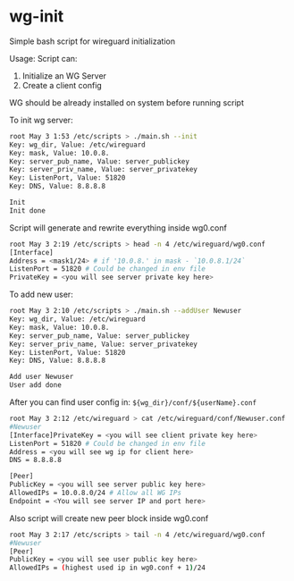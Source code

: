 # wg-init 
Simple bash script for wireguard initialization 

Usage: 
Script can: 

1) Initialize an WG Server 
2) Create a client config 

WG should be already installed on system before running script

To init wg server:
```bash
root May 3 1:53 /etc/scripts > ./main.sh --init
Key: wg_dir, Value: /etc/wireguard
Key: mask, Value: 10.0.8.
Key: server_pub_name, Value: server_publickey
Key: server_priv_name, Value: server_privatekey
Key: ListenPort, Value: 51820
Key: DNS, Value: 8.8.8.8

Init
Init done
```

Script will generate and rewrite everything inside wg0.conf

```bash
root May 3 2:19 /etc/scripts > head -n 4 /etc/wireguard/wg0.conf
[Interface]
Address = <mask1/24> # if '10.0.8.' in mask - `10.0.8.1/24`
ListenPort = 51820 # Could be changed in env file
PrivateKey = <you will see server private key here>
```

To add new user:
```bash
root May 3 2:10 /etc/scripts > ./main.sh --addUser Newuser
Key: wg_dir, Value: /etc/wireguard
Key: mask, Value: 10.0.8.
Key: server_pub_name, Value: server_publickey
Key: server_priv_name, Value: server_privatekey
Key: ListenPort, Value: 51820
Key: DNS, Value: 8.8.8.8

Add user Newuser
User add done
```

After you can find user config in:
`${wg_dir}/conf/${userName}.conf`
```bash
root May 3 2:12 /etc/wireguard > cat /etc/wireguard/conf/Newuser.conf
#Newuser
[Interface]PrivateKey = <you will see client private key here>
ListenPort = 51820 # Could be changed in env file
Address = <you will see wg ip for client here>
DNS = 8.8.8.8

[Peer]
PublicKey = <you will see server public key here>
AllowedIPs = 10.0.8.0/24 # Allow all WG IPs 
Endpoint = <You will see server IP and port here>
```

Also script will create new peer block inside wg0.conf
```bash
root May 3 2:17 /etc/scripts > tail -n 4 /etc/wireguard/wg0.conf
#Newuser
[Peer]
PublicKey = <you will see user public key here>
AllowedIPs = (highest used ip in wg0.conf + 1)/24 
```
